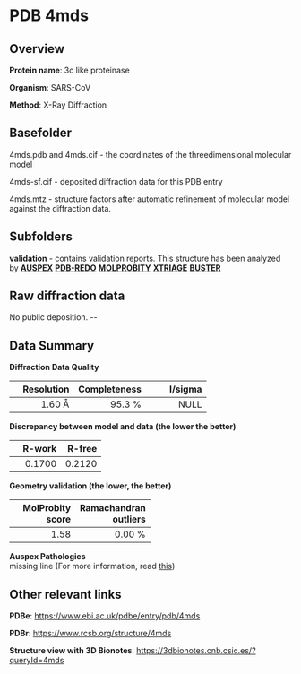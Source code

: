 # PDB 4mds

## Overview

**Protein name**: 3c like proteinase

**Organism**: SARS-CoV

**Method**: X-Ray Diffraction

## Basefolder

4mds.pdb and 4mds.cif - the coordinates of the threedimensional molecular model

4mds-sf.cif - deposited diffraction data for this PDB entry

4mds.mtz - structure factors after automatic refinement of molecular model against the diffraction data.

## Subfolders





**validation** - contains validation reports. This structure has been analyzed by [**AUSPEX**](https://github.com/thorn-lab/coronavirus_structural_task_force/tree/master/pdb/3c_like_proteinase/SARS-CoV/4mds/validation/auspex) [**PDB-REDO**](https://github.com/thorn-lab/coronavirus_structural_task_force/tree/master/pdb/3c_like_proteinase/SARS-CoV/4mds/validation/pdb-redo) [**MOLPROBITY**](https://github.com/thorn-lab/coronavirus_structural_task_force/tree/master/pdb/3c_like_proteinase/SARS-CoV/4mds/validation/molprobity) [**XTRIAGE**](https://github.com/thorn-lab/coronavirus_structural_task_force/blob/master/pdb/3c_like_proteinase/SARS-CoV/4mds/validation/Xtriage_output.log) [**BUSTER**](https://www.globalphasing.com/buster/wiki/index.cgi?Covid19Pdb4MDS)

## Raw diffraction data

No public deposition. --<br> 

## Data Summary
**Diffraction Data Quality**

|   | Resolution | Completeness| I/sigma |
|---|-------------:|----------------:|--------------:|
|   |1.60 Å|95.3  %|<img width=50/>NULL |

**Discrepancy between model and data (the lower the better)**

|   | **R-work**| **R-free**   
|---|-------------:|----------------:|           
||  0.1700|  0.2120|

**Geometry validation (the lower, the better)**

|   |**MolProbity<br>score**| **Ramachandran<br>outliers** 
|---|-------------:|----------------:|
||  1.58|  0.00 %|

**Auspex Pathologies**<br> missing line (For more information, read [this](https://github.com/thorn-lab/coronavirus_structural_task_force/blob/master/pdb/3c_like_proteinase/SARS-CoV/4mds/validation/auspex/4mds_auspex_comments.txt))

 



## Other relevant links 
**PDBe**:  https://www.ebi.ac.uk/pdbe/entry/pdb/4mds
 
**PDBr**: https://www.rcsb.org/structure/4mds 

**Structure view with 3D Bionotes**: https://3dbionotes.cnb.csic.es/?queryId=4mds

